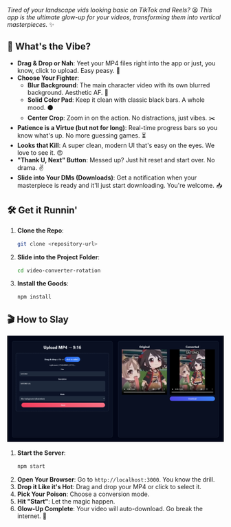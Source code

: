 *Tired of your landscape vids looking basic on TikTok and Reels?* 😫 *This app is the ultimate glow-up for your videos, transforming them into vertical masterpieces.* ✨

## **🚀 What's the Vibe?**

*   **Drag & Drop or Nah**: Yeet your MP4 files right into the app or just, you know, click to upload. Easy peasy. 💅
*   **Choose Your Fighter**:
    *   **Blur Background**: The main character video with its own blurred background. Aesthetic AF. 🤌
    *   **Solid Color Pad**: Keep it clean with classic black bars. A whole mood. ⚫
    *   **Center Crop**: Zoom in on the action. No distractions, just vibes. ✂️
*   **Patience is a Virtue (but not for long)**: Real-time progress bars so you know what's up. No more guessing games. ⏳
*   **Looks that Kill**: A super clean, modern UI that's easy on the eyes. We love to see it. 😍
*   **"Thank U, Next" Button**: Messed up? Just hit reset and start over. No drama. ✌️
*   **Slide into Your DMs (Downloads)**: Get a notification when your masterpiece is ready and it'll just start downloading. You're welcome. 📥

## **🛠️ Get it Runnin'**

1.  **Clone the Repo**:
    ```bash
    git clone <repository-url>
    ```
2.  **Slide into the Project Folder**:
    ```bash
    cd video-converter-rotation
    ```
3.  **Install the Goods**:
    ```bash
    npm install
    ```

## **🎬 How to Slay**

![App Preview](public/preview.png)

1.  **Start the Server**:
    ```bash
    npm start
    ```
2.  **Open Your Browser**: Go to `http://localhost:3000`. You know the drill.
3.  **Drop it Like it's Hot**: Drag and drop your MP4 or click to select it.
4.  **Pick Your Poison**: Choose a conversion mode.
5.  **Hit "Start"**: Let the magic happen.
6.  **Glow-Up Complete**: Your video will auto-download. Go break the internet. 💅